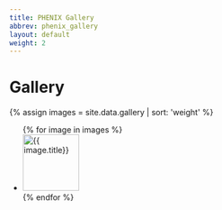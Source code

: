 ```yaml
---
title: PHENIX Gallery
abbrev: phenix_gallery
layout: default
weight: 2
---
```

# Gallery

{% assign images = site.data.gallery | sort: 'weight' %}
<ul class="photo-gallery">
  {% for image in images %}
    <li><img src="{{ image.path | relative_url }}" alt="{{ image.title}}" width="100px"/></li>
  {% endfor %}
</ul>
